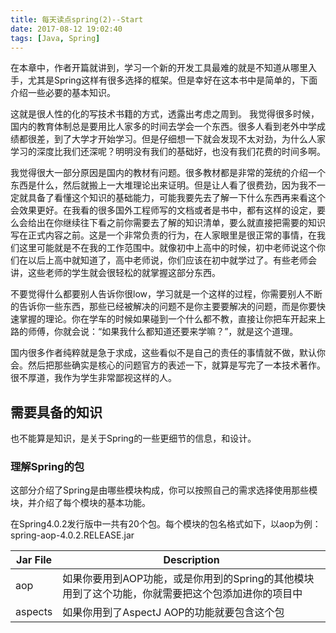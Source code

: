 ```yaml
---
title: 每天读点spring(2)--Start
date: 2017-08-12 19:02:40
tags: [Java, Spring]
---
```


在本章中，作者开篇就讲到，学习一个新的开发工具最难的就是不知道从哪里入手，尤其是Spring这样有很多选择的框架。但是幸好在这本书中是简单的，下面介绍一些必要的基本知识。

这就是很人性的化的写技术书籍的方式，透露出考虑之周到。
我觉得很多时候，国内的教育体制总是要用比人家多的时间去学会一个东西。很多人看到老外中学成绩都很差，到了大学才开始学习。但是仔细想一下就会发现不太对劲，为什么人家学习的深度比我们还深呢？明明没有我们的基础好，也没有我们花费的时间多啊。

我觉得很大一部分原因是国内的教材有问题。很多教材都是非常的笼统的介绍一个东西是什么，然后就搬上一大堆理论出来证明。但是让人看了很费劲，因为我不一定就具备了看懂这个知识的基础能力，可能我要先去了解一下什么东西再来看这个会效果更好。在我看的很多国外工程师写的文档或者是书中，都有这样的设定，要么会给出在你继续往下看之前你需要去了解的知识清单，要么就直接把需要的知识写在正式内容之前。这是一个非常负责的行为，在人家眼里是很正常的事情，在我们这里可能就是不在我的工作范围中。就像初中上高中的时候，初中老师说这个你们在以后上高中就知道了，高中老师说，你们应该在初中就学过了。有些老师会讲，这些老师的学生就会很轻松的就掌握这部分东西。

不要觉得什么都要别人告诉你很low，学习就是一个这样的过程，你需要别人不断的告诉你一些东西，那些已经被解决的问题不是你主要要解决的问题，而是你要快速掌握的理论。你在学车的时候如果碰到一个什么都不教，直接让你把车开起来上路的师傅，你就会说：“如果我什么都知道还要来学嘛？”，就是这个道理。

国内很多作者纯粹就是急于求成，这些看似不是自己的责任的事情就不做，默认你会。然后把那些确实是核心的问题官方的表述一下，就算是写完了一本技术著作。很不厚道，我作为学生非常鄙视这样的人。

## 需要具备的知识

也不能算是知识，是关于Spring的一些更细节的信息，和设计。

### 理解Spring的包

这部分介绍了Spring是由哪些模块构成，你可以按照自己的需求选择使用那些模块，并介绍了每个模块的基本功能。

在Spring4.0.2发行版中一共有20个包。每个模块的包名格式如下，以aop为例：spring-aop-4.0.2.RELEASE.jar

| Jar File | Description | 
|----------|-------------|
| aop      | 如果你要用到AOP功能，或是你用到的Spring的其他模块用到了这个功能，你就需要把这个包添加进你的项目中|
| aspects  | 如果你用到了AspectJ AOP的功能就要包含这个包 |


